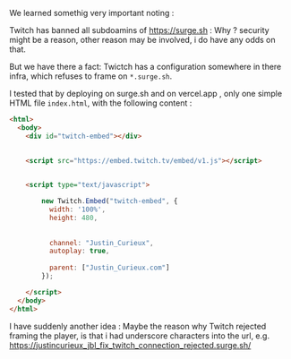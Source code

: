 We learned somethig very important noting :


Twitch has banned all subdoamins of https://surge.sh : Why ? security might be a reason, other reason may be involved, i do have any odds on that.

But we have there a fact: Twictch has a configuration somewhere in there infra, which refuses to frame on `*.surge.sh`.

I tested that by deploying on surge.sh and on vercel.app , only one simple HTML file `index.html`, with the following content :

```Html
<html>
  <body>
    <div id="twitch-embed"></div>

        
    <script src="https://embed.twitch.tv/embed/v1.js"></script>

    
    <script type="text/javascript">

        new Twitch.Embed("twitch-embed", {
          width: '100%',
          height: 480,
           
           
          channel: "Justin_Curieux", 
          autoplay: true,
          
          parent: ["Justin_Curieux.com"]
        });

    </script>
  </body>
</html>
```



I have suddenly another idea : 
Maybe the reason why Twitch rejected framing the player, is that i had underscore characters into the url, e.g. https://justincurieux_jbl_fix_twitch_connection_rejected.surge.sh/